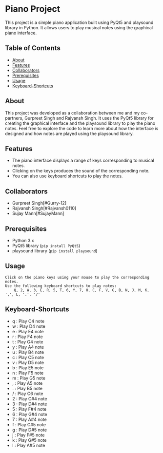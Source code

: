 # Piano Project 

This project is a simple piano application built using PyQt5 and playsound library in Python. It allows users to play musical notes using the graphical piano interface.

## Table of Contents
- [About](#About)
- [Features](#features)
- [Collaborators](#Collaborators)
- [Prerequisites](#Prerequisites)
- [Usage](#Usage)
- [Keyboard-Shortcuts](#Keyboard-Shortcuts)

## About

This project was developed as a collaboration between me and my co-partners, Gurpreet Singh and Rajvansh Singh. 
It uses the PyQt5 library for creating the graphical interface and the playsound library to play the piano notes.
Feel free to explore the code to learn more about how the interface is designed and how notes are played using the playsound library.


## Features

- The piano interface displays a range of keys corresponding to musical notes.
- Clicking on the keys produces the sound of the corresponding note.
- You can also use keyboard shortcuts to play the notes.

## Collaborators

- Gurpreet Singh[#Gurry-12]
- Rajvansh Singh[#Rajvansh0110]
- Sujay Mann[#SujayMann]

## Prerequisites

- Python 3.x
- PyQt5 library (`pip install PyQt5`)
- playsound library (`pip install playsound`)

## Usage

    Click on the piano keys using your mouse to play the corresponding notes.
    Use the following keyboard shortcuts to play notes:
        Q, 2, W, 3, E, R, 5, T, 6, Y, 7, U, C, F, V, G, B, N, J, M, K, ',', L, '.', '/' 

## Keyboard-Shortcuts

- q : Play C4 note
- w : Play D4 note
- e : Play E4 note
- r : Play F4 note
- t : Play G4 note
- y : Play A4 note
- u : Play B4 note
- c : Play C5 note
- v : Play D5 note
- b : Play E5 note
- n : Play F5 note
- m : Play G5 note
- , : Play A5 note
- . : Play B5 note
- / : Play C6 note
- 2 : Play C#4 note
- 3 : Play D#4 note
- 5 : Play F#4 note
- 6 : Play G#4 note
- 7 : Play A#4 note
- f : Play C#5 note
- g : Play D#5 note
- j : Play F#5 note
- k : Play G#5 note
- l : Play A#5 note
